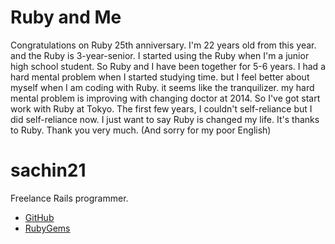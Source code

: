 # Ruby and Me
Congratulations on Ruby 25th anniversary.
I'm 22 years old from this year. and the Ruby is 3-year-senior.
I started using the Ruby when I'm a junior high school student. So Ruby and I have been together for 5-6 years.
I had a hard mental problem when I started studying time. but I feel better about myself when I am coding with Ruby. it seems like the tranquilizer.
my hard mental problem is improving with changing doctor at 2014. So I've got start work with Ruby at Tokyo.
The first few years, I couldn't self-reliance but I did self-reliance now.
I just want to say Ruby is changed my life.
It's thanks to Ruby. Thank you very much. (And sorry for my poor English)

# sachin21
Freelance Rails programmer.
- [GitHub](http://github.com/sachin21)
- [RubyGems](https://rubygems.org/profiles/sachin21)
